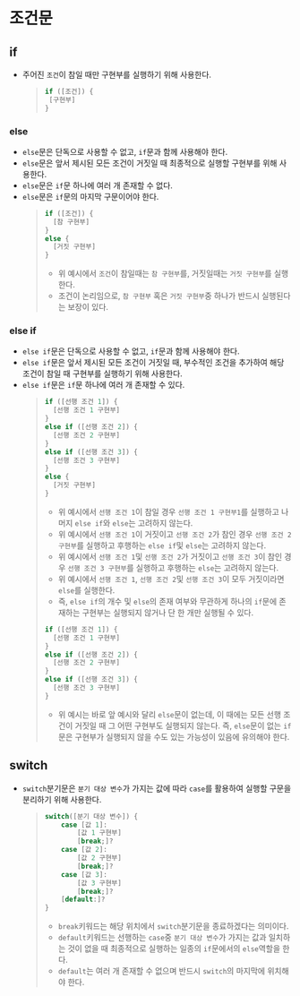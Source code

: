# 조건문
## if
- 주어진 `조건`이 참일 때만 구현부를 실행하기 위해 사용한다.
  >```java
    > if ([조건]) {
    >  [구현부]
    > }
    >```

### else
- `else`문은 단독으로 사용할 수 없고, `if`문과 함께 사용해야 한다.
- `else`문은 앞서 제시된 모든 조건이 거짓일 때 최종적으로 실행할 구현부를 위해 사용한다.
- `else`문은 `if`문 하나에 여러 개 존재할 수 없다.
- `else`문은 `if`문의 마지막 구문이어야 한다.
  >```java
    > if ([조건]) {
    >   [참 구현부]
    > }
    > else {
    >   [거짓 구현부]
    > } 
    >```
  > - 위 예시에서 `조건`이 참일때는 `참 구현부`를, 거짓일때는 `거짓 구현부`를 실행한다.
  > - 조건이 논리임으로, `참 구현부` 혹은 `거짓 구현부`중 하나가 반드시 실행된다는 보장이 있다.

### else if
- `else if`문은 단독으로 사용할 수 없고, `if`문과 함께 사용해야 한다.
- `else if`문은 앞서 제시된 모든 조건이 거짓일 때, 부수적인 조건을 추가하여 해당 조건이 참일 때 구현부를 실행하기 위해 사용한다.
- `else if`문은 `if`문 하나에 여러 개 존재할 수 있다.
  >```java
  > if ([선행 조건 1]) {
  >   [선행 조건 1 구현부]
  > }
  > else if ([선행 조건 2]) {
  >   [선행 조건 2 구현부]
  > }
  > else if ([선행 조건 3]) {
  >   [선행 조건 3 구현부]
  > }
  > else {
  >   [거짓 구현부]
  > } 
  >```
  > - 위 예시에서 `선행 조건 1`이 참일 경우 `선행 조건 1 구현부1`를 실행하고 나머지 `else if`와 `else`는 고려하지 않는다.
  > - 위 예시에서 `선행 조건 1`이 거짓이고 `선행 조건 2`가 참인 경우 `선행 조건 2 구현부`를 실행하고 후행하는 `else if`및 `else`는 고려하지 않는다.
  > - 위 예시에서 `선행 조건 1`및 `선행 조건 2`가 거짓이고 `선행 조건 3`이 참인 경우 `선행 조건 3 구현부`를 실행하고 후행하는 `else`는 고려하지 않는다.
  > - 위 예시에서 `선행 조건 1`, `선행 조건 2`및 `선행 조건 3`이 모두 거짓이라면 `else`를 실행한다.
  > - 즉, `else if`의 개수 및 `else`의 존재 여부와 무관하게 하나의 `if`문에 존재하는 구현부는 실행되지 않거나 단 한 개만 실행될 수 있다.
  >```java
  > if ([선행 조건 1]) {
  >   [선행 조건 1 구현부]
  > }
  > else if ([선행 조건 2]) {
  >   [선행 조건 2 구현부]
  > }
  > else if ([선행 조건 3]) {
  >   [선행 조건 3 구현부]
  > }
  >```
  > - 위 예시는 바로 앞 예시와 달리 `else`문이 없는데, 이 때에는 모든 선행 조건이 거짓일 때 그 어떤 구현부도 실행되지 않는다. 즉, `else`문이 없는 `if`문은 구현부가 실행되지 않을 수도 있는 가능성이 있음에 유의해야 한다.

## switch
- `switch`분기문은 `분기 대상 변수`가 가지는 값에 따라 `case`를 활용하여 실행할 구문을 분리하기 위해 사용한다.
  >```java
  > switch([분기 대상 변수]) {
  >     case [값 1]:
  >         [값 1 구현부]
  >         [break;]?
  >     case [값 2]:
  >         [값 2 구현부]
  >         [break;]?
  >     case [값 3]:
  >         [값 3 구현부]
  >         [break;]?
  >     [default:]?
  > } 
  >```
  > - `break`키워드는 해당 위치에서 `switch`분기문을 종료하겠다는 의미이다.
  > - `default`키워드는 선행하는 `case`중 `분기 대상 변수`가 가지는 값과 일치하는 것이 없을 때 최종적으로 실행하는 일종의 `if`문에서의 `else`역할을 한다.
  > - `default`는 여러 개 존재할 수 없으며 반드시 `switch`의 마지막에 위치해야 한다.
